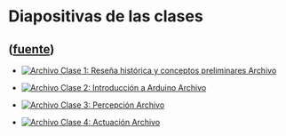 # Diapositivas de las clases
([fuente](https://campus.exactas.uba.ar/course/view.php?id=1028&section=3))
---
  - [![Archivo](https://campus.exactas.uba.ar/theme/image.php/magazine/core/1462913092/f/pdf) Clase 1: Reseña histórica y conceptos preliminares Archivo](https://campus.exactas.uba.ar/mod/resource/view.php?id=60030)

  - [![Archivo](https://campus.exactas.uba.ar/theme/image.php/magazine/core/1462913092/f/pdf) Clase 2: Introducción a Arduino Archivo](https://campus.exactas.uba.ar/mod/resource/view.php?id=60072)

  - [![Archivo](https://campus.exactas.uba.ar/theme/image.php/magazine/core/1462913092/f/pdf) Clase 3: Percepción Archivo](https://campus.exactas.uba.ar/mod/resource/view.php?id=60310)

  - [![Archivo](https://campus.exactas.uba.ar/theme/image.php/magazine/core/1462913092/f/pdf) Clase 4: Actuación Archivo](https://campus.exactas.uba.ar/mod/resource/view.php?id=60424)

